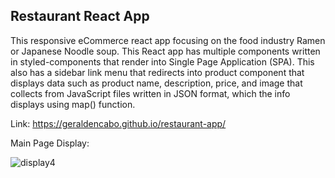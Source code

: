 ## Restaurant React App

This responsive eCommerce react app focusing on the food industry Ramen or Japanese Noodle soup. This React app has multiple components written in styled-components that render into Single Page Application (SPA). This also has a sidebar link menu that redirects into product component that displays data such as product name, description, price, and image that collects from JavaScript files written in JSON format, which the info displays using map() function.

Link:
https://geraldencabo.github.io/restaurant-app/

Main Page Display:

![display4](https://user-images.githubusercontent.com/15988182/120402061-45ecba80-c30f-11eb-8e43-a0fa907f990a.png)
